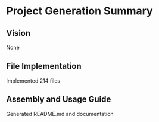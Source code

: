# Project Generation Summary

## Vision
None

## File Implementation
Implemented 214 files

## Assembly and Usage Guide
Generated README.md and documentation

